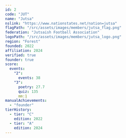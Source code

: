 ```yaml
---
id: 2
code: "JUT"
name: "Jutsa"
nslink: "https://www.nationstates.net/nation=jutsa"
flagPath: "/src/assets/images/members/jutsa_flag.png"
federation: "Jutsaish Football Association"
logoPath: "/src/assets/images/members/jutsa_logo.png"
region: "Forest"
founded: 2022
affiliation: 2024
verified: true
founder: true
score:
  events:
    "2": 
      events: 38
    "3":
      poetry: 27.7
      quiz: 135
      mm:1
manualAchievements: 
  - "founder"
tierHistory:
  - tier: "C"
    edition: 2022
  - tier: "A"
    edition: 2024
---
```

